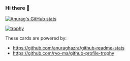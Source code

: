 ### Hi there 👋

[![Anurag's GitHub stats](https://github-readme-stats.vercel.app/api?username=hori-imuuzak&theme=dracula&show_icons=true)](https://github.com/anuraghazra/github-readme-stats)

[![trophy](https://github-profile-trophy.vercel.app/?username=hori-imuuzak&theme=dracula&column=4
)](https://github.com/ryo-ma/github-profile-trophy)


<!--
![](https://github-readme-stats.vercel.app/api/top-langs/?username=hori-imuuzak&layout=compact)
-->

These cards are powered by:
- https://github.com/anuraghazra/github-readme-stats
- https://github.com/ryo-ma/github-profile-trophy
